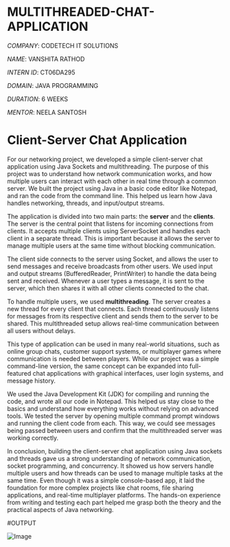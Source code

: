 # MULTITHREADED-CHAT-APPLICATION

*COMPANY*: CODETECH IT SOLUTIONS

*NAME*: VANSHITA RATHOD

*INTERN ID*: CT06DA295

*DOMAIN*: JAVA PROGRAMMING

*DURATION*: 6 WEEKS

*MENTOR*: NEELA SANTOSH

# **Client-Server Chat Application**

For our networking project, we developed a simple client-server chat application using Java Sockets and multithreading. The purpose of this project was to understand how network communication works, and how multiple users can interact with each other in real time through a common server. We built the project using Java in a basic code editor like Notepad, and ran the code from the command line. This helped us learn how Java handles networking, threads, and input/output streams.

The application is divided into two main parts: the **server** and the **clients**. The server is the central point that listens for incoming connections from clients. It accepts multiple clients using ServerSocket and handles each client in a separate thread. This is important because it allows the server to manage multiple users at the same time without blocking communication.

The client side connects to the server using Socket, and allows the user to send messages and receive broadcasts from other users. We used input and output streams (BufferedReader, PrintWriter) to handle the data being sent and received. Whenever a user types a message, it is sent to the server, which then shares it with all other clients connected to the chat.

To handle multiple users, we used **multithreading**. The server creates a new thread for every client that connects. Each thread continuously listens for messages from its respective client and sends them to the server to be shared. This multithreaded setup allows real-time communication between all users without delays.

This type of application can be used in many real-world situations, such as online group chats, customer support systems, or multiplayer games where communication is needed between players. While our project was a simple command-line version, the same concept can be expanded into full-featured chat applications with graphical interfaces, user login systems, and message history.

We used the Java Development Kit (JDK) for compiling and running the code, and wrote all our code in Notepad. This helped us stay close to the basics and understand how everything works without relying on advanced tools. We tested the server by opening multiple command prompt windows and running the client code from each. This way, we could see messages being passed between users and confirm that the multithreaded server was working correctly.

In conclusion, building the client-server chat application using Java sockets and threads gave us a strong understanding of network communication, socket programming, and concurrency. It showed us how servers handle multiple users and how threads can be used to manage multiple tasks at the same time. Even though it was a simple console-based app, it laid the foundation for more complex projects like chat rooms, file sharing applications, and real-time multiplayer platforms. The hands-on experience from writing and testing each part helped me grasp both the theory and the practical aspects of Java networking.

#OUTPUT

![Image](https://github.com/user-attachments/assets/c1d2d590-c513-400e-a368-b7bf98a90e11)
